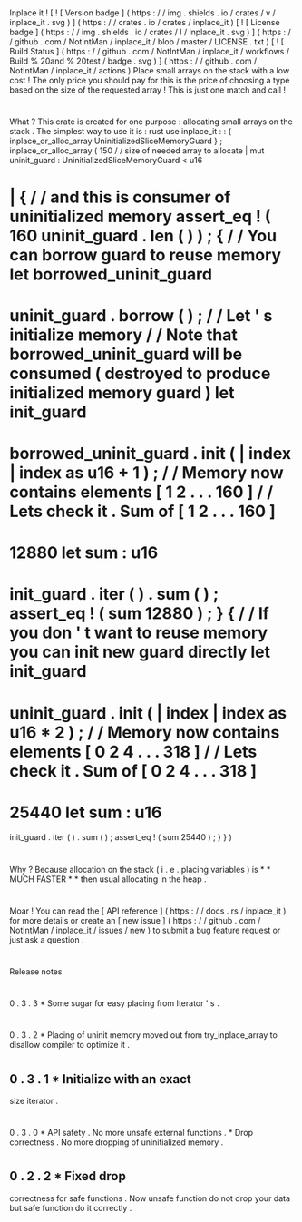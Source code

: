 #
Inplace
it
!
[
!
[
Version
badge
]
(
https
:
/
/
img
.
shields
.
io
/
crates
/
v
/
inplace_it
.
svg
)
]
(
https
:
/
/
crates
.
io
/
crates
/
inplace_it
)
[
!
[
License
badge
]
(
https
:
/
/
img
.
shields
.
io
/
crates
/
l
/
inplace_it
.
svg
)
]
(
https
:
/
/
github
.
com
/
NotIntMan
/
inplace_it
/
blob
/
master
/
LICENSE
.
txt
)
[
!
[
Build
Status
]
(
https
:
/
/
github
.
com
/
NotIntMan
/
inplace_it
/
workflows
/
Build
%
20and
%
20test
/
badge
.
svg
)
]
(
https
:
/
/
github
.
com
/
NotIntMan
/
inplace_it
/
actions
)
Place
small
arrays
on
the
stack
with
a
low
cost
!
The
only
price
you
should
pay
for
this
is
the
price
of
choosing
a
type
based
on
the
size
of
the
requested
array
!
This
is
just
one
match
and
call
!
#
#
What
?
This
crate
is
created
for
one
purpose
:
allocating
small
arrays
on
the
stack
.
The
simplest
way
to
use
it
is
:
rust
use
inplace_it
:
:
{
inplace_or_alloc_array
UninitializedSliceMemoryGuard
}
;
inplace_or_alloc_array
(
150
/
/
size
of
needed
array
to
allocate
|
mut
uninit_guard
:
UninitializedSliceMemoryGuard
<
u16
>
|
{
/
/
and
this
is
consumer
of
uninitialized
memory
assert_eq
!
(
160
uninit_guard
.
len
(
)
)
;
{
/
/
You
can
borrow
guard
to
reuse
memory
let
borrowed_uninit_guard
=
uninit_guard
.
borrow
(
)
;
/
/
Let
'
s
initialize
memory
/
/
Note
that
borrowed_uninit_guard
will
be
consumed
(
destroyed
to
produce
initialized
memory
guard
)
let
init_guard
=
borrowed_uninit_guard
.
init
(
|
index
|
index
as
u16
+
1
)
;
/
/
Memory
now
contains
elements
[
1
2
.
.
.
160
]
/
/
Lets
check
it
.
Sum
of
[
1
2
.
.
.
160
]
=
12880
let
sum
:
u16
=
init_guard
.
iter
(
)
.
sum
(
)
;
assert_eq
!
(
sum
12880
)
;
}
{
/
/
If
you
don
'
t
want
to
reuse
memory
you
can
init
new
guard
directly
let
init_guard
=
uninit_guard
.
init
(
|
index
|
index
as
u16
*
2
)
;
/
/
Memory
now
contains
elements
[
0
2
4
.
.
.
318
]
/
/
Lets
check
it
.
Sum
of
[
0
2
4
.
.
.
318
]
=
25440
let
sum
:
u16
=
init_guard
.
iter
(
)
.
sum
(
)
;
assert_eq
!
(
sum
25440
)
;
}
}
)
#
#
Why
?
Because
allocation
on
the
stack
(
i
.
e
.
placing
variables
)
is
*
*
MUCH
FASTER
*
*
then
usual
allocating
in
the
heap
.
#
#
Moar
!
You
can
read
the
[
API
reference
]
(
https
:
/
/
docs
.
rs
/
inplace_it
)
for
more
details
or
create
an
[
new
issue
]
(
https
:
/
/
github
.
com
/
NotIntMan
/
inplace_it
/
issues
/
new
)
to
submit
a
bug
feature
request
or
just
ask
a
question
.
#
#
Release
notes
#
#
#
0
.
3
.
3
*
Some
sugar
for
easy
placing
from
Iterator
'
s
.
#
#
#
0
.
3
.
2
*
Placing
of
uninit
memory
moved
out
from
try_inplace_array
to
disallow
compiler
to
optimize
it
.
#
#
#
0
.
3
.
1
*
Initialize
with
an
exact
-
size
iterator
.
#
#
#
0
.
3
.
0
*
API
safety
.
No
more
unsafe
external
functions
.
*
Drop
correctness
.
No
more
dropping
of
uninitialized
memory
.
#
#
#
0
.
2
.
2
*
Fixed
drop
-
correctness
for
safe
functions
.
Now
unsafe
function
do
not
drop
your
data
but
safe
function
do
it
correctly
.
